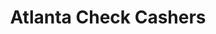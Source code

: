 ---
title: Atlanta Check Cashers
slug: atlanta-check-cashers
updated-on: '2024-05-30T13:44:31.749Z'
created-on: '2024-05-30T13:41:46.671Z'
published-on: '2024-05-30T13:54:32.469Z'
f_city-state-2:
- cms/city/austell-ga.md
- cms/city/norcross-ga.md
- cms/city/roswell-ga.md
- cms/city/gainesville-ga.md
- cms/city/smyrna-ga.md
- cms/city/decatur-ga.md
- cms/city/dalton-ga.md
- cms/city/union-city-ga.md
- cms/city/stone-mountain-ga.md
- cms/city/marietta-ga.md
f_locations:
- cms/payday-loan/atlanta-check-cashers-4870.md
- cms/payday-loan/atlanta-check-cashers-4871.md
- cms/payday-loan/atlanta-check-cashers-4872.md
- cms/payday-loan/atlanta-check-cashers-4873.md
- cms/payday-loan/atlanta-check-cashers-4874.md
- cms/payday-loan/atlanta-check-cashers-4875.md
- cms/payday-loan/atlanta-check-cashers-4876.md
- cms/payday-loan/atlanta-check-cashers-4877.md
- cms/payday-loan/atlanta-check-cashers-4878.md
- cms/payday-loan/atlanta-check-cashers-4879.md
- cms/payday-loan/atlanta-check-cashers-4880.md
- cms/payday-loan/atlanta-check-cashers-4881.md
- cms/payday-loan/atlanta-check-cashers-4882.md
- cms/payday-loan/atlanta-check-cashers-4883.md
- cms/payday-loan/atlanta-check-cashers-4884.md
- cms/payday-loan/atlanta-check-cashers-4885.md
- cms/payday-loan/atlanta-check-cashers-4886.md
f_states:
- cms/state/georgia.md
layout: '[company].html'
tags: company
---